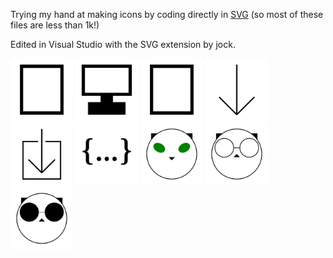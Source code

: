 Trying my hand at making icons by coding directly in [SVG](https://www.w3.org/TR/SVG2/) (so most of these files are less than 1k!)

Edited in Visual Studio with the SVG extension by jock.

<img src="device/mobile.svg" width="100" height="100"/>
<img src="device/desktop.svg" width="100" height="100"/>
<img src="device/book.svg" width="100" height="100"/>

<img src="file/downarrow.svg" width="100" height="100"/>
<img src="file/download.svg" width="100" height="100"/>
<img src="file/code.svg" width="100" height="100"/>

<img src="cat/cat.svg" width="100" height="100"/>
<img src="cat/catglasses.svg" width="100" height="100"/>
<img src="cat/catshades.svg" width="100" height="100"/>

